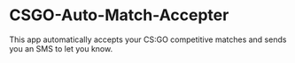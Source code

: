# CSGO-Auto-Match-Accepter
This app automatically accepts your CS:GO competitive matches and sends you an SMS to let you know. 